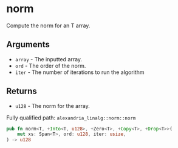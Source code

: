 # norm

Compute the norm for an T array.

## Arguments

- `array` - The inputted array.
- `ord` - The order of the norm.
- `iter` - The number of iterations to run the algorithm

## Returns

- `u128` - The norm for the array.

Fully qualified path: `alexandria_linalg::norm::norm`

```rust
pub fn norm<T, +Into<T, u128>, +Zero<T>, +Copy<T>, +Drop<T>>(
    mut xs: Span<T>, ord: u128, iter: usize,
) -> u128
```
